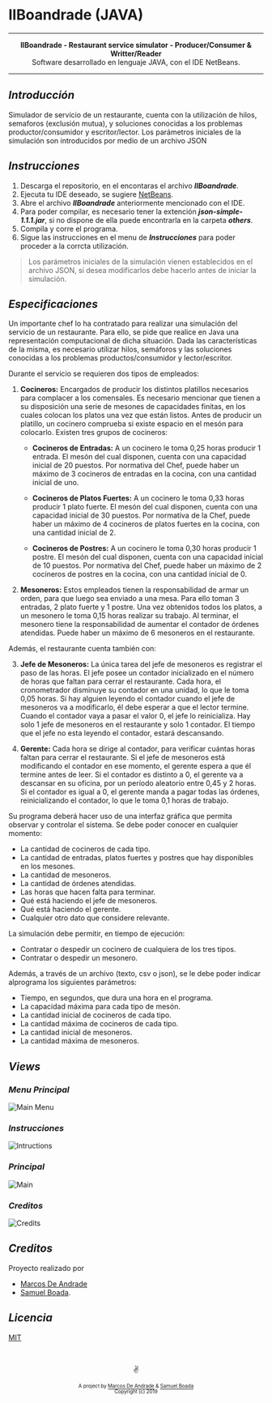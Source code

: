 # IlBoandrade (JAVA)

---

<p align="center"><b>IlBoandrade - Restaurant service simulator - Producer/Consumer & Writter/Reader</b><br>Software desarrollado en lenguaje JAVA, con el IDE NetBeans.</p>

---

## ***Introducción***

Simulador de servicio de un restaurante, cuenta con la utilización de hilos, semaforos (exclusión mutua), y soluciones conocidas a los problemas productor/consumidor y escritor/lector. Los parámetros iniciales de la simulación son introducidos por medio de un archivo JSON

## ***Instrucciones***

1. Descarga el repositorio, en el encontaras el archivo ***IlBoandrade***.
2. Ejecuta tu IDE deseado, se sugiere [NetBeans](https://netbeans.org/downloads/7.0/?pagelang=us).
3. Abre el archivo ***IlBoandrade*** anteriormente mencionado con el IDE.
4. Para poder compilar, es necesario tener la extención ***json-simple-1.1.1.jar***, si no dispone de ella puede encontrarla en la carpeta ***others***.
5. Compila y corre el programa.
6. Sigue las instrucciones en el menu de ***Instrucciones*** para poder proceder a la corrcta utilización.

  >Los parámetros iniciales de la simulación vienen establecidos en el archivo JSON, si desea modificarlos debe hacerlo antes de iniciar la    simulación.

## ***Especificaciones***

Un importante chef lo ha contratado para realizar una simulación del servicio de un restaurante. Para ello, se pide que realice en Java una representación computacional de dicha situación. Dada las características de la misma, es necesario utilizar hilos, semáforos y las soluciones conocidas a los problemas productos/consumidor y lector/escritor.

Durante el servicio se requieren dos tipos de empleados:

1. **Cocineros:** Encargados de producir los distintos platillos necesarios para complacer a los comensales. Es necesario mencionar que tienen a su disposición una serie de mesones de capacidades finitas, en los cuales colocan los platos una vez que están listos. Antes de producir un platillo, un cocinero comprueba si existe espacio en el mesón para colocarlo. Existen tres grupos de cocineros:

    * **Cocineros de Entradas:** A un cocinero le toma 0,25 horas producir 1 entrada. El mesón del cual disponen, cuenta con una        capacidad inicial de 20 puestos. Por normativa del Chef, puede haber un máximo de 3 cocineros de entradas en la cocina, con una         cantidad inicial de uno.
  
    * **Cocineros de Platos Fuertes:** A un cocinero le toma 0,33 horas producir 1 plato fuerte. El mesón del cual disponen, cuenta con una capacidad inicial  de 30 puestos. Por normativa de la Chef, puede haber un máximo de 4 cocineros de platos fuertes en la             cocina,     con una cantidad inicial de 2.
    
    * **Cocineros de Postres:** A un cocinero le toma 0,30 horas producir 1 postre. El mesón del cual disponen, cuenta con una capacidad inicial de 10 puestos. Por normativa del Chef, puede haber un máximo de 2 cocineros de postres en la cocina, con una cantidad inicial de 0.
    
2. **Mesoneros:** Estos empleados tienen la responsabilidad de armar un orden, para que luego sea enviado a una mesa. Para ello toman 3 entradas, 2 plato fuerte y 1 postre. Una vez obtenidos todos los platos, a un mesonero le toma 0,15 horas realizar su trabajo. Al terminar, el mesonero tiene la responsabilidad de aumentar el contador de órdenes atendidas. Puede haber un máximo de 6 mesoneros en el restaurante.

Además, el restaurante cuenta también con:

3. **Jefe de Mesoneros:** La única tarea del jefe de mesoneros es registrar el paso de las horas. El jefe posee un contador inicializado en el número de horas que faltan para cerrar el restaurante. Cada hora, el cronometrador disminuye su contador en una unidad, lo que le toma 0,05 horas. Si hay alguien leyendo el contador cuando el jefe de mesoneros va a modificarlo, él debe esperar a que el lector termine. Cuando el contador vaya a pasar el valor 0, el jefe lo reinicializa. Hay solo 1 jefe de mesoneros en el restaurante y solo 1 contador. El tiempo que el jefe no esta leyendo el contador, estará descansando.

4. **Gerente:** Cada hora se dirige al contador, para verificar cuántas horas faltan para cerrar el restaurante. Si el jefe de mesoneros está modificando el contador en ese momento, el gerente espera a que él termine antes de leer. Si el contador es distinto a 0, el gerente va a descansar en su oficina, por un período aleatorio entre 0,45 y 2 horas. Si el contador es igual a 0, el gerente manda a pagar todas las órdenes, reinicializando el contador, lo que le toma 0,1 horas de trabajo.

Su programa deberá hacer uso de una interfaz gráfica que permita observar y controlar el sistema. Se debe poder conocer en cualquier momento:

* La cantidad de cocineros de cada tipo.
* La cantidad de entradas, platos fuertes y postres que hay disponibles en los mesones.
* La cantidad de mesoneros.
* La cantidad de órdenes atendidas.
* Las horas que hacen falta para terminar.
* Qué está haciendo el jefe de mesoneros.
* Qué está haciendo el gerente.
* Cualquier otro dato que considere relevante.

La simulación debe permitir, en tiempo de ejecución:

* Contratar o despedir un cocinero de cualquiera de los tres tipos.
* Contratar o despedir un mesonero.

Además, a través de un archivo (texto, csv o json), se le debe poder indicar alprograma los siguientes parámetros:

* Tiempo, en segundos, que dura una hora en el programa.
* La capacidad máxima para cada tipo de mesón.
* La cantidad inicial de cocineros de cada tipo.
* La cantidad máxima de cocineros de cada tipo.
* La cantidad inicial de mesoneros.
* La cantidad máxima de mesoneros.

## ***Views***

### *Menu Principal*
![Main Menu](https://i.ibb.co/BzfYxVc/Imagen1.png)
  
### *Instrucciones*
![Intructions](https://i.ibb.co/ckbH2Cx/Imagen2.png)
  
### *Principal*
![Main](https://i.ibb.co/rm8PYtf/Imagen4.png)
  
### *Creditos*
![Credits](https://i.ibb.co/jb0gswD/Imagen3.png)

## ***Creditos***

Proyecto realizado por
* [Marcos De Andrade](https://github.com/MarcosDeAndrade)
* [Samuel Boada](https://github.com/systems-multimedia).

## ***Licencia***

[MIT](https://github.com/MarcosDeAndrade/IlBoandrade/blob/master/LICENSE)

&nbsp;

<p align="center">✌️</p>
<p align="center">
<sub><sup>A project by <a href="https://github.com/MarcosDeAndrade">Marcos De Andrade</a> & <a href="https://github.com/systems-multimedia">Samuel Boada</a><br>Copyright (c) 2019</sup></sub></p>
